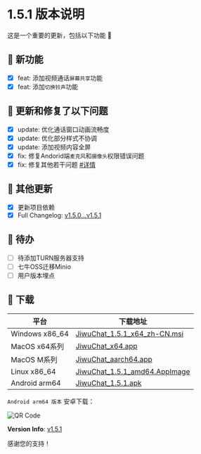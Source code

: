 # 1.5.1 版本说明

这是一个重要的更新，包括以下功能 🧪

## 🔮 新功能

- [x] feat: 添加视频通话`屏幕共享`功能
- [x] feat: 添加`切换铃声`功能

## 🔨 更新和修复了以下问题

- [x] update: 优化通话窗口动画流畅度
- [x] update: 优化部分样式不协调
- [x] update: 添加视频内容全屏
- [x] fix: 修复Andorid端`麦克风`和`摄像头`权限错误问题
- [x] fix: 修复其他若干问题 [#详情](https://github.com/KiWi233333/jiwu-mall-chat-tauri/compare/v1.5.0...v1.5.1)

## 🧿 其他更新

- [x] 更新项目依赖
- [x] Full Changelog: [v1.5.0...v1.5.1](https://github.com/KiWi233333/jiwu-mall-chat-tauri/compare/v1.5.0...v1.5.1)

## 📌 待办

- [ ] 待添加TURN服务器支持
- [ ] 七牛OSS迁移Minio
- [ ] 用户版本埋点

## 🧪 下载

| 平台 | 下载地址 |
| --- | --- |
| Windows x86_64 | [JiwuChat_1.5.1_x64_zh-CN.msi](https://github.com/KiWi233333/jiwu-mall-chat-tauri/releases/download/v1.5.1/JiwuChat_1.5.1_x64_zh-CN.msi) |
| MacOS x64系列 | [JiwuChat_x64.app](https://github.com/KiWi233333/jiwu-mall-chat-tauri/releases/download/v1.5.1/JiwuChat_1.5.1_x64.dmg) |
| MacOS M系列 | [JiwuChat_aarch64.app](https://github.com/KiWi233333/jiwu-mall-chat-tauri/releases/download/v1.5.1/JiwuChat_1.5.1_aarch64.dmg) |
| Linux x86_64 | [JiwuChat_1.5.1_amd64.AppImage](https://github.com/KiWi233333/jiwu-mall-chat-tauri/releases/download/v1.5.1/JiwuChat_1.5.1_amd64.AppImage) |
| Android arm64 | [JiwuChat_1.5.1.apk](https://github.com/KiWi233333/jiwu-mall-chat-tauri/releases/download/v1.5.1/JiwuChat_1.5.1.apk) |

<!-- JiwuChat_1.5.1.apk -->
`Android arm64 版本`  安卓下载：

![QR Code](https://api.jiwu.kiwi2333.top/res/qrcode/stream?content=https://github.com/KiWi233333/jiwu-mall-chat-tauri/releases/download/v1.5.1/JiwuChat_1.5.1.apk&w=200&h=200)

**Version Info**: [v1.5.1](https://github.com/KiWi233333/jiwu-mall-chat-tauri/blob/main/.github/releasemd/v1.5.1.md)

感谢您的支持！
